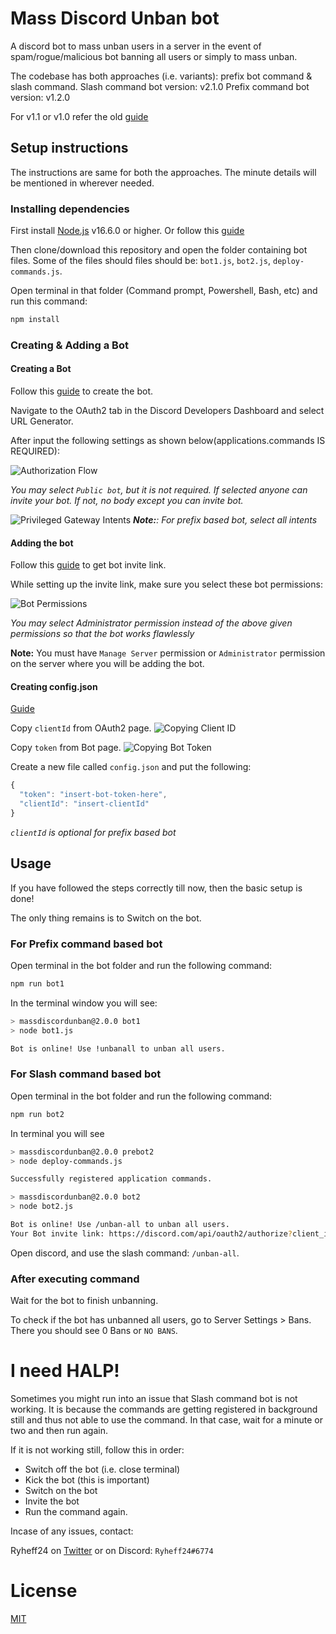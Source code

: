# Mass Discord Unban bot

A discord bot to mass unban users in a server in the event of spam/rogue/malicious bot banning all users or simply to mass unban.

The codebase has both approaches (i.e. variants): prefix bot command & slash command.
Slash command bot version: v2.1.0
Prefix command bot version: v1.2.0

For v1.1 or v1.0 refer the old [guide](./README_old.md)

## Setup instructions

The instructions are same for both the approaches. The minute details will be mentioned in wherever needed.

### Installing dependencies

First install [Node.js](https://nodejs.org/en/download/current/) v16.6.0 or higher. Or follow this [guide](https://discordjs.guide/preparations/)

Then clone/download this repository and open the folder containing bot files.
Some of the files should files should be: `bot1.js`, `bot2.js`, `deploy-commands.js`.

Open terminal in that folder (Command prompt, Powershell, Bash, etc) and run this command:

```bash
npm install
```

### Creating & Adding a Bot

#### Creating a Bot

Follow this [guide](https://discordjs.guide/preparations/setting-up-a-bot-application.html) to create the bot.

Navigate to the OAuth2 tab in the Discord Developers Dashboard and select URL Generator.

After input the following settings as shown below(applications.commands IS REQUIRED):

![Authorization Flow](https://i.imgur.com/dM2KQev.png)

_You may select `Public bot`, but it is not required. If selected anyone can invite your bot. If not, no body except you can invite bot._

![Privileged Gateway Intents](https://i.imgur.com/NJUFUkj.png)
_**Note:**: For prefix based bot, select all intents_

#### Adding the bot

Follow this [guide](https://discordjs.guide/preparations/adding-your-bot-to-servers.html) to get bot invite link.

While setting up the invite link, make sure you select these bot permissions:

![Bot Permissions](https://i.imgur.com/Rmon7OJ.png)

_You may select Administrator permission instead of the above given permissions so that the bot works flawlessly_

**Note:** You must have `Manage Server` permission or `Administrator` permission on the server where you will be adding the bot.

#### Creating config.json

[Guide](https://discordjs.guide/creating-your-bot/#using-config-json)

Copy `clientId` from OAuth2 page.
![Copying Client ID](https://i.imgur.com/aiBC8cF.png)

Copy `token` from Bot page.
![Copying Bot Token](https://i.imgur.com/DUKebFW.png)

Create a new file called `config.json` and put the following:

```js
{
  "token": "insert-bot-token-here",
  "clientId": "insert-clientId"
}
```

_`clientId` is optional for prefix based bot_

## Usage

If you have followed the steps correctly till now, then the basic setup is done!

The only thing remains is to Switch on the bot.

### For Prefix command based bot

Open terminal in the bot folder and run the following command:

```bash
npm run bot1
```

In the terminal window you will see:

```bash
> massdiscordunban@2.0.0 bot1
> node bot1.js

Bot is online! Use !unbanall to unban all users.
```

### For Slash command based bot

Open terminal in the bot folder and run the following command:

```bash
npm run bot2
```

In terminal you will see

```bash
> massdiscordunban@2.0.0 prebot2
> node deploy-commands.js

Successfully registered application commands.

> massdiscordunban@2.0.0 bot2
> node bot2.js

Bot is online! Use /unban-all to unban all users.
Your Bot invite link: https://discord.com/api/oauth2/authorize?client_id=<youtclientid>&scope=bot+applications.commands&permissions=2054
```

Open discord, and use the slash command: `/unban-all`.

### After executing command

Wait for the bot to finish unbanning.

To check if the bot has unbanned all users, go to Server Settings > Bans.
There you should see 0 Bans or `NO BANS`.

# I need HALP!

Sometimes you might run into an issue that Slash command bot is not working.
It is because the commands are getting registered in background still and thus not able to use the command.
In that case, wait for a minute or two and then run again.

If it is not working still, follow this in order:

-   Switch off the bot (i.e. close terminal)
-   Kick the bot (this is important)
-   Switch on the bot
-   Invite the bot
-   Run the command again.

Incase of any issues, contact:

Ryheff24 on [Twitter](https://twitter.com/Ryheff24) or on Discord: `Ryheff24#6774`

# License

[MIT](./LICENSE)
